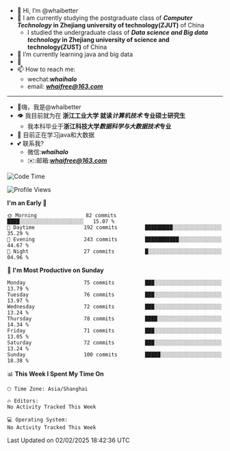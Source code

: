 - 👋 Hi, I’m @whaibetter
- 👀 I am currently studying the postgraduate class of ***Computer Technology* in Zhejiang university of technology(ZJUT)** of China
  -  I studied the undergraduate class of ***Data science and Big data technology* in Zhejiang university of science and technology(ZUST)** of China
- 🌱 I’m currently learning java and big data
- 💞️ 
- 📫 How to reach me: 
  - wechat:***whaihalo***
  - email: ***whaifree@163.com***
 ------------------------
- 👋嗨，我是@whaibetter
- 👁 我目前就为在 **浙江工业大学 就读*计算机技术* 专业硕士研究生**
  - 我本科毕业于**浙江科技大学*数据科学与大数据技术*专业**
- 🌴 目前正在学习java和大数据
- 💕 联系我?
  - 微信:***whaihalo***
  - ✉️:邮箱:***whaifree@163.com***

<!--START_SECTION:waka-->
![Code Time](http://img.shields.io/badge/Code%20Time-665%20hrs%202%20mins-blue)

![Profile Views](http://img.shields.io/badge/Profile%20Views-0-blue)

**I'm an Early 🐤** 

```text
🌞 Morning                82 commits          ████░░░░░░░░░░░░░░░░░░░░░   15.07 % 
🌆 Daytime                192 commits         █████████░░░░░░░░░░░░░░░░   35.29 % 
🌃 Evening                243 commits         ███████████░░░░░░░░░░░░░░   44.67 % 
🌙 Night                  27 commits          █░░░░░░░░░░░░░░░░░░░░░░░░   04.96 % 
```
📅 **I'm Most Productive on Sunday** 

```text
Monday                   75 commits          ███░░░░░░░░░░░░░░░░░░░░░░   13.79 % 
Tuesday                  76 commits          ███░░░░░░░░░░░░░░░░░░░░░░   13.97 % 
Wednesday                72 commits          ███░░░░░░░░░░░░░░░░░░░░░░   13.24 % 
Thursday                 78 commits          ████░░░░░░░░░░░░░░░░░░░░░   14.34 % 
Friday                   71 commits          ███░░░░░░░░░░░░░░░░░░░░░░   13.05 % 
Saturday                 72 commits          ███░░░░░░░░░░░░░░░░░░░░░░   13.24 % 
Sunday                   100 commits         █████░░░░░░░░░░░░░░░░░░░░   18.38 % 
```


📊 **This Week I Spent My Time On** 

```text
🕑︎ Time Zone: Asia/Shanghai

🔥 Editors: 
No Activity Tracked This Week

💻 Operating System: 
No Activity Tracked This Week
```


 Last Updated on 02/02/2025 18:42:36 UTC
<!--END_SECTION:waka-->

